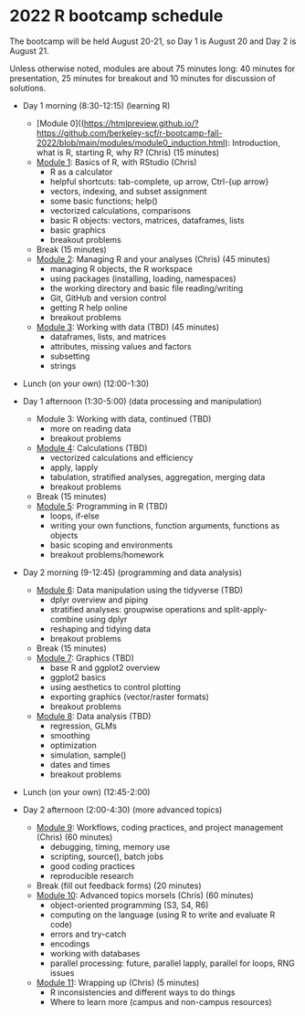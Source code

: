# 2022 R bootcamp schedule
  

The bootcamp will be held August 20-21, so Day 1 is August 20 and 
Day 2 is August 21.

Unless otherwise noted, modules are about 75 minutes long: 40 
minutes for presentation, 25 minutes for breakout and 10 minutes 
for discussion of solutions.

- Day 1 morning (8:30-12:15) (learning R)

  - [Module 0]((https://htmlpreview.github.io/?https://github.com/berkeley-scf/r-bootcamp-fall-2022/blob/main/modules/module0_induction.html): Introduction, what is R, starting R, why R? (Chris) (15 minutes)
  - [Module 1](https://htmlpreview.github.io/?https://github.com/berkeley-scf/r-bootcamp-fall-2022/blob/main/modules/module1_basics.html): Basics of R, with RStudio (Chris)
    * R as a calculator
    * helpful shortcuts: tab-complete, up arrow, Ctrl-{up arrow}
    * vectors, indexing, and subset assignment
    * some basic functions; help()
    * vectorized calculations, comparisons
    * basic R objects: vectors, matrices, dataframes, lists
    * basic graphics
    * breakout problems
  - Break (15 minutes)
  - [Module 2](https://htmlpreview.github.io/?https://github.com/berkeley-scf/r-bootcamp-fall-2022/blob/main/modules/module2_managingR.html): Managing R and your analyses (Chris) (45 minutes)
    * managing R objects, the R workspace
    * using packages (installing, loading, namespaces)
    * the working directory and basic file reading/writing
    * Git, GitHub and version control
    * getting R help online 
    * breakout problems
  - [Module 3](https://htmlpreview.github.io/?https://github.com/berkeley-scf/r-bootcamp-fall-2022/blob/main/modules/module3_data.html): Working with data (TBD) (45 minutes)
    * dataframes, lists, and matrices
    * attributes, missing values and factors
    * subsetting
    * strings

- Lunch (on your own) (12:00-1:30)
- Day 1 afternoon (1:30-5:00) (data processing and manipulation)

  - Module 3: Working with data, continued (TBD) 
    * more on reading data
    * breakout problems
  - [Module 4](https://htmlpreview.github.io/?https://github.com/berkeley-scf/r-bootcamp-fall-2022/blob/main/modules/module4_calc.html): Calculations (TBD)
    * vectorized calculations and efficiency
    * apply, lapply
    * tabulation, stratified analyses, aggregation, merging data
    * breakout problems 
  -  Break (15 minutes)
  - [Module 5](https://htmlpreview.github.io/?https://github.com/berkeley-scf/r-bootcamp-fall-2022/blob/main/modules/module5_programming.html): Programming in R (TBD)
    * loops, if-else
    * writing your own functions, function arguments, functions as objects
    * basic scoping and environments
    * breakout problems/homework

- Day 2 morning (9-12:45) (programming and data analysis)

  - [Module 6](https://htmlpreview.github.io/?https://github.com/berkeley-scf/r-bootcamp-fall-2022/blob/main/modules/module6_tidyverse.html): Data manipulation using the tidyverse (TBD)
    * dplyr overview and piping
    * stratified analyses: groupwise operations and split-apply-combine using dplyr
    * reshaping and tidying data
    * breakout problems
  - Break (15 minutes)
  - [Module 7](https://htmlpreview.github.io/?https://github.com/berkeley-scf/r-bootcamp-fall-2022/blob/main/modules/module7_graphics.html): Graphics (TBD)
    * base R and ggplot2 overview
    * ggplot2 basics
    * using aesthetics to control plotting
    * exporting graphics (vector/raster formats)
    * breakout problems 
  - [Module 8](https://htmlpreview.github.io/?https://github.com/berkeley-scf/r-bootcamp-fall-2022/blob/main/modules/module8_analysis.html): Data analysis (TBD) 
    * regression, GLMs 
    * smoothing
    * optimization
    * simulation, sample()
    * dates and times
    * breakout problems 

- Lunch (on your own) (12:45-2:00)
- Day 2 afternoon (2:00-4:30) (more advanced topics) 

  - [Module 9](https://htmlpreview.github.io/?https://github.com/berkeley-scf/r-bootcamp-fall-2022/blob/main/modules/module9_workflows.html): Workflows, coding practices, and project management (Chris) (60 minutes)
    * debugging, timing, memory use
    * scripting, source(), batch jobs
    * good coding practices
    * reproducible research
  - Break (fill out feedback forms) (20 minutes)
  - [Module 10](https://htmlpreview.github.io/?https://github.com/berkeley-scf/r-bootcamp-fall-2022/blob/main/modules/module10_advanced.html): Advanced topics morsels (Chris) (60 minutes)
    * object-oriented programming (S3, S4, R6)
    * computing on the language (using R to write and evaluate R code)
    * errors and try-catch
    * encodings
    * working with databases
    * parallel processing: future, parallel lapply, parallel for loops, RNG issues
  - [Module 11](https://htmlpreview.github.io/?https://github.com/berkeley-scf/r-bootcamp-fall-2022/blob/main/modules/module11_next.html): Wrapping up (Chris) (5 minutes)
    * R inconsistencies and different ways to do things 
    * Where to learn more (campus and non-campus resources)

